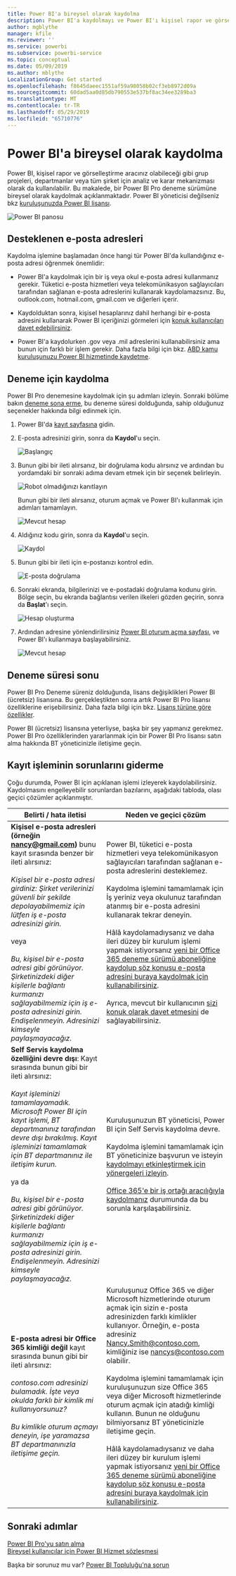 ```yaml
---
title: Power BI'a bireysel olarak kaydolma
description: Power BI'a kaydolmayı ve Power BI'ı kişisel rapor ve görselleştirme ihtiyaçlarınız için kullanmaya nasıl başlayacağınızı öğrenin.
author: mgblythe
manager: kfile
ms.reviewer: ''
ms.service: powerbi
ms.subservice: powerbi-service
ms.topic: conceptual
ms.date: 05/09/2019
ms.author: mblythe
LocalizationGroup: Get started
ms.openlocfilehash: f8645daeec1551af59a98058b02cf3eb8972d09a
ms.sourcegitcommit: 60dad5aa0d85db790553e537bf8ac34ee3289ba3
ms.translationtype: MT
ms.contentlocale: tr-TR
ms.lasthandoff: 05/29/2019
ms.locfileid: "65710776"
---
```

# <a name="sign-up-for-power-bi-as-an-individual"></a>Power BI'a bireysel olarak kaydolma

Power BI, kişisel rapor ve görselleştirme aracınız olabileceği gibi grup projeleri, departmanlar veya tüm şirket için analiz ve karar mekanizması olarak da kullanılabilir. Bu makalede, bir Power BI Pro deneme sürümüne bireysel olarak kaydolmak açıklanmaktadır. Power BI yöneticisi değilseniz bkz [kuruluşunuzda Power BI lisansı](service-admin-licensing-organization.md).

![Power BI panosu](media/service-self-service-signup-for-power-bi/dashboard.png)

## <a name="supported-email-addresses"></a>Desteklenen e-posta adresleri

Kaydolma işlemine başlamadan önce hangi tür Power BI'da kullandığınız e-posta adresi öğrenmek önemlidir:

* Power BI'a kaydolmak için bir iş veya okul e-posta adresi kullanmanız gerekir. Tüketici e-posta hizmetleri veya telekomünikasyon sağlayıcıları tarafından sağlanan e-posta adreslerini kullanarak kaydolamazsınız. Bu, outlook.com, hotmail.com, gmail.com ve diğerleri içerir.

* Kaydolduktan sonra, kişisel hesaplarınız dahil herhangi bir e-posta adresini kullanarak Power BI içeriğinizi görmeleri için [konuk kullanıcıları davet edebilirsiniz](https://docs.microsoft.com/azure/active-directory/active-directory-b2b-what-is-azure-ad-b2b).

* Power BI'a kaydolurken .gov veya .mil adreslerini kullanabilirsiniz ama bunun için farklı bir işlem gerekir. Daha fazla bilgi için bkz. [ABD kamu kuruluşunuzu Power BI hizmetinde kaydetme](service-govus-signup.md).

## <a name="sign-up-for-a-trial"></a>Deneme için kaydolma

Power BI Pro denemesine kaydolmak için şu adımları izleyin. Sonraki bölüme bakın [deneme sona erme](#trial-expiration), bu deneme süresi dolduğunda, sahip olduğunuz seçenekler hakkında bilgi edinmek için.

1. Power BI'da [kayıt sayfasına](https://signup.microsoft.com/signup?sku=a403ebcc-fae0-4ca2-8c8c-7a907fd6c235) gidin.

1. E-posta adresinizi girin, sonra da **Kaydol**'u seçin.

    ![Başlangıç](media/service-self-service-signup-for-power-bi/get-started.png)

1. Bunun gibi bir ileti alırsanız, bir doğrulama kodu alırsınız ve ardından bu yordamdaki bir sonraki adıma devam etmek için bir seçenek belirleyin.

    ![Robot olmadığınızı kanıtlayın](media/service-self-service-signup-for-power-bi/prove-robot.png)

    Bunun gibi bir ileti alırsanız, oturum açmak ve Power BI'ı kullanmak için adımları tamamlayın.

    ![Mevcut hesap](media/service-self-service-signup-for-power-bi/existing-account.png)

1. Aldığınız kodu girin, sonra da **Kaydol**'u seçin.

    ![Kaydol](media/service-self-service-signup-for-power-bi/sign-up.png)

1. Bunun gibi bir ileti için e-postanızı kontrol edin.

    ![E-posta doğrulama](media/service-self-service-signup-for-power-bi/email-verification.png)

1. Sonraki ekranda, bilgilerinizi ve e-postadaki doğrulama kodunu girin. Bölge seçin, bu ekranda bağlantısı verilen ilkeleri gözden geçirin, sonra da **Başlat**'ı seçin.

    ![Hesap oluşturma](media/service-self-service-signup-for-power-bi/create-account.png)

1. Ardından adresine yönlendirilirsiniz [Power BI oturum açma sayfası](https://powerbi.microsoft.com/landing/signin/), ve Power BI'ı kullanmaya başlayabilirsiniz.

    ![Mevcut hesap](media/service-self-service-signup-for-power-bi/welcome-screen.png)

## <a name="trial-expiration"></a>Deneme süresi sonu

Power BI Pro Deneme süreniz dolduğunda, lisans değişiklikleri Power BI (ücretsiz) lisansına. Bu gerçekleştikten sonra artık Power BI Pro lisansı özelliklerine erişebilirsiniz. Daha fazla bilgi için bkz. [Lisans türüne göre özellikler](service-features-license-type.md).

Power BI (ücretsiz) lisansına yeterliyse, başka bir şey yapmanız gerekmez. Power BI Pro özelliklerinden yararlanmak için bir Power BI Pro lisansı satın alma hakkında BT yöneticinizle iletişime geçin.

## <a name="troubleshooting-the-sign-up-process"></a>Kayıt işleminin sorunlarını giderme

Çoğu durumda, Power BI için açıklanan işlemi izleyerek kaydolabilirsiniz. Kaydolmasını engelleyebilir sorunlardan bazılarını, aşağıdaki tabloda, olası geçici çözümler açıklanmıştır.

| Belirti / hata iletisi | Neden ve geçici çözüm |
| ----------------------- | -------------------- |
| <strong>Kişisel e-posta adresleri (örneğin nancy@gmail.com)</strong> bunu kayıt sırasında benzer bir ileti alırsınız: <br /><br /> *Kişisel bir e-posta adresi girdiniz: Şirket verilerinizi güvenli bir şekilde depolayabilmemiz için lütfen iş e-posta adresinizi girin.* <br /><br /> veya <br /><br /> *Bu, kişisel bir e-posta adresi gibi görünüyor. Şirketinizdeki diğer kişilerle bağlantı kurmanızı sağlayabilmemiz için iş e-posta adresinizi girin. Endişelenmeyin. Adresinizi kimseyle paylaşmayacağız.* | Power BI, tüketici e-posta hizmetleri veya telekomünikasyon sağlayıcıları tarafından sağlanan e-posta adreslerini desteklemez. <br /><br /> Kaydolma işlemini tamamlamak için İş yeriniz veya okulunuz tarafından atanmış bir e-posta adresini kullanarak tekrar deneyin. <br /><br /> Hâlâ kaydolamadıysanız ve daha ileri düzey bir kurulum işlemi yapmak istiyorsanız [yeni bir Office 365 deneme sürümü aboneliğine kaydolup söz konusu e-posta adresini buraya kaydolmak için kullanabilirsiniz](service-admin-signing-up-for-power-bi-with-a-new-office-365-trial.md). <br /><br /> Ayrıca, mevcut bir kullanıcının [sizi konuk olarak davet etmesini](service-admin-azure-ad-b2b.md) de sağlayabilirsiniz. |
| **Self Servis kaydolma özelliğini devre dışı**: Kayıt sırasında bunun gibi bir ileti alırsınız: <br /><br /> *Kayıt işleminizi tamamlayamadık. Microsoft Power BI için kayıt işlemi, BT departmanınız tarafından devre dışı bırakılmış. Kayıt işleminizi tamamlamak için BT departmanınız ile iletişim kurun.* <br /><br /> ya da <br /><br /> *Bu, kişisel bir e-posta adresi gibi görünüyor. Şirketinizdeki diğer kişilerle bağlantı kurmanızı sağlayabilmemiz için iş e-posta adresinizi girin. Endişelenmeyin. Adresinizi kimseyle paylaşmayacağız.* | Kuruluşunuzun BT yöneticisi, Power BI için Self Servis kaydolma devre. <br /><br /> Kaydolma işlemini tamamlamak için BT yöneticinize başvurun ve isteyin [kaydolmayı etkinleştirmek için yönergeleri izleyin](service-admin-licensing-organization.md#enable-or-disable-individual-user-sign-up-in-azure-active-directory). <br/><br/> [Office 365'e bir iş ortağı aracılığıyla kaydolmanız](service-admin-syndication-partner.md) durumunda da bu sorunla karşılaşabilirsiniz. |
| **E-posta adresi bir Office 365 kimliği değil** kayıt sırasında bunun gibi bir ileti alırsınız: <br /><br /> *contoso.com adresinizi bulamadık.  İşte veya okulda farklı bir kimlik mi kullanıyorsunuz? <br /><br /> Bu kimlikle oturum açmayı deneyin, işe yaramazsa BT departmanınızla iletişime geçin.* | Kuruluşunuz Office 365 ve diğer Microsoft hizmetlerinde oturum açmak için sizin e-posta adresinizden farklı kimlikler kullanıyor.  Örneğin, e-posta adresiniz Nancy.Smith@contoso.com, kimliğiniz ise nancys@contoso.com olabilir. <br /><br /> Kaydolma işlemini tamamlamak için kuruluşunuzun size Office 365 veya diğer Microsoft hizmetlerinde oturum açmak için atadığı kimliği kullanın.  Bunun ne olduğunu bilmiyorsanız BT yöneticinizle iletişime geçin. <br /><br /> Hâlâ kaydolamadıysanız ve daha ileri düzey bir kurulum işlemi yapmak istiyorsanız [yeni bir Office 365 deneme sürümü aboneliğine kaydolup söz konusu e-posta adresini buraya kaydolmak için kullanabilirsiniz](service-admin-signing-up-for-power-bi-with-a-new-office-365-trial.md). |

## <a name="next-steps"></a>Sonraki adımlar

[Power BI Pro'yu satın alma](service-admin-purchasing-power-bi-pro.md)  
[Bireysel kullanıcılar için Power BI Hizmet sözleşmesi](https://powerbi.microsoft.com/terms-of-service/)  

Başka bir sorunuz mu var? [Power BI Topluluğu'na sorun](http://community.powerbi.com/)